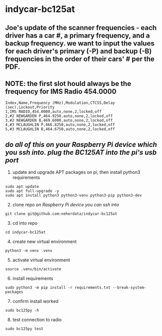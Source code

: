 # indycar-bc125at

## Joe's update of the scanner frequencies - each driver has a car #, a primary frequency, and a backup frequency. we want to input the values for each driver's primary (-P) and backup (-B) frequencies in the order of their cars' # per the PDF.
## NOTE: the first slot hould always be the frequency for IMS Radio 454.0000

```csv
Index,Name,Frequency (MHz),Modulation,CTCSS,Delay (sec),Lockout,Priority
1,IMS RADIO,454.0000,auto,none,2,locked,off
2,#2 NEWGARDEN P,464.9250,auto,none,2,locked,off
3,#2 NEWGARDEN B,469.6000,auto,none,2,locked,off
4,#3 MCLAUGHLIN P,466.8250,auto,none,2,locked,off
5,#3 MCLAUGHLIN B,464.6750,auto,none,2,locked,off
```



## *_do all of this on your Raspberry Pi device which you ssh into. plug the BC125AT into the pi's usb port_* 

1. update and upgrade APT packages on pi, then install python3 requirements
```shell
sudo apt update
sudo apt full-upgrade -y
sudo apt install python3 python3-venv python3-pip python3-dev
```
2. clone repo *on Raspberry Pi device you can ssh into*
```shell
git clone git@github.com:neherdata/indycar-bc125at
```
3. cd into repo
```shell
cd indycar-bc125at
```
4. create new virtual environment
```shell
python3 -m venv .venv
```
5. activate virtual environment
```shell
source .venv/bin/activate
```
6. install requirements
```shell
sudo python3 -m pip install -r requirements.txt --break-system-packages
```
7. confirm install worked
```shell
sudo bc125py -h
```
8. test connection to radio
```shell
sudo bc125py test
```
